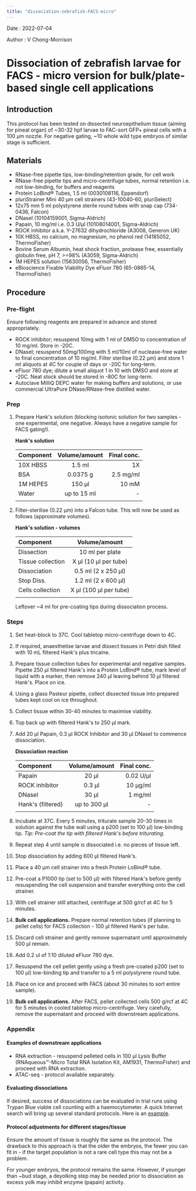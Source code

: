 ```yaml
---
title: "dissociation-zebrafish-FACS-micro"
---
```


Date : 2022-07-04

Author : V Chong-Morrison

# Dissociation of zebrafish larvae for FACS - micro version for bulk/plate-based single cell applications

## Introduction
This protocol has been tested on dissected neuroepithelium tissue (aiming for pineal organ) of ~30-32 hpf larvae to FAC-sort GFP+ pineal cells with a 100 µm
nozzle. For negative gating, ~10 whole wild type embryos of similar stage is sufficient.

## Materials
- RNase-free pipette tips, low-binding/retention grade, for cell work
- RNase-free pipette tips and micro-centrifuge tubes, normal retention i.e. not low-binding, for buffers and reagents
- Protein LoBind® Tubes, 1.5 ml (0030108116, Eppendorf)
- pluriStrainer Mini 40 µm cell strainers (43-10040-60, pluriSelect)
- 12x75 mm 5 ml polystyrene sterile round tubes with snap cap (734-0436, Falcon)
- DNaseI (10104159001, Sigma-Aldrich)
- Papain, 10 mg/ml i.e. 0.3 U/µl (10108014001, Sigma-Aldrich)
- ROCK inhibitor a.k.a. Y-27632 dihydrochloride (A3008, Generon UK)
- 10X HBSS, no calcium, no magnesium, no phenol red (14185052, ThermoFisher)
- Bovine Serum Albumin, heat shock fraction, protease free, essentially globulin free, pH 7, >=98% (A3059, Sigma-Aldrich)
- 1M HEPES solution (15630056, ThermoFisher)
- eBioscience Fixable Viability Dye eFluor 780 (65-0865-14, ThermoFisher)

## Procedure

### Pre-flight

Ensure following reagents are prepared in advance and stored appropriately.

- ROCK inhibitor; resuspend 10mg with 1 ml of DMSO to concentration of 10 mg/ml. Store in -20C.
- DNaseI; resuspend 50mg/100mg with 5 ml/10ml of nuclease-free water to final concentration of 10 mg/ml. Filter sterilise (0.22 µm) and store 1 ml aliquots at 4C for couple of days or -20C for long-term.
- eFluor 780 dye; dilute a small aliquot 1 in 10 with DMSO and store at -20C. Neat stock should be stored in -80C for long-term.
- Autoclave MilliQ DEPC water for making buffers and solutions, or use commercial UltraPure DNase/RNase-free distilled water.

### Prep

1. Prepare Hank's solution (blocking isotonic solution for two samples - one experimental, one negative. Always have a negative sample for FACS gating!).

    **Hank's solution**

    | Component | Volume/amount | Final conc. |
    | :---------- |:----------:| ----------:|
    | 10X HBSS   | 1.5 ml      | 1X |
    | BSA        | 0.0375 g      | 2.5 mg/ml |
    | 1M HEPES   | 150 µl      | 10 mM |
    | Water      | up to 15 ml | - |
    ||||

2. Filter-sterilise (0.22 µm) into a Falcon tube. This will now be used as follows (approximate volumes).

   **Hank's solution - volumes**

    | Component | Volume/amount |
    | :---------- |:----------:|
    | Dissection   | 10 ml per plate |
    | Tissue collection   | X µl (10 µl per tube) |
    | Dissociation | 0.5 ml (2 x 250 µl) |
    | Stop Diss.   | 1.2 ml (2 x 600 µl) |
    | Cells collection | X µl (100 µl per tube) |
    ||||
    
    Leftover ~4 ml for pre-coating tips during dissociation process.

### Steps

1. Set heat-block to 37C. Cool tabletop micro-centrifuge down to 4C.
2. If required, anaesthetise larvae and dissect tissues in Petri dish filled with 10 mL filtered Hank's plus tricaine.
3. Prepare tissue collection tubes for experimental and negative samples. Pipette 250 µl filtered Hank's into a Protein LoBind® tube, mark level of liquid with a marker, then remove 240 µl leaving behind 10 µl filtered Hank's. Place on ice.
4. Using a glass Pasteur pipette, collect dissected tissue into prepared tubes kept cool on ice throughout.
5. Collect tissue within 30-40 minutes to maximise viability.
6. Top back up with filtered Hank's to 250 µl mark.
7. Add 20 µl Papain, 0.3 µl ROCK Inhibitor and 30 µl DNaseI to commence dissociation.

    **Dissociation reaction**

    | Component | Volume/amount | Final conc. |
    | :---------- |:----------:| ----------:|
    | Papain           | 20 µl  | 0.02 U/µl |
    | ROCK inhibitor   | 0.3 µl | 10 µg/ml |
    | DNaseI           | 30 µl  | 1 mg/ml |
    | Hank's (filtered)| up to 300 µl | - |
    ||||

7. Incubate at 37C. Every 5 minutes, triturate sample 20-30 times in solution against the tube wall using a p200 (set to 100 µl) low-binding tip. *Tip: Pre-coat the tip with filtered Hank's before triturating.*
8. Repeat step 4 until sample is dissociated i.e. no pieces of tissue left.
9. Stop dissociation by adding 600 µl filtered Hank's.
10. Place a 40 µm cell strainer into a fresh Protein LoBind® tube.
11. Pre-coat a P1000 tip (set to 500 µl) with filtered Hank's before gently resuspending the cell suspension and transfer everything onto the cell strainer.
12. With cell strainer still attached, centrifuge at 500 g/rcf at 4C for 5 minutes.
13. **Bulk cell applications.** Prepare normal retention tubes (if planning to pellet cells) for FACS collection - 100 µl filtered Hank's per tube.
14. Discard cell strainer and gently remove supernatant until approximately 500 µl remain.
15. Add 0.2 ul of 1:10 diluted eFluor 780 dye.
16. Resuspend the cell pellet gently using a fresh pre-coated p200 (set to 100 µl) low-binding tip and transfer to a 5 ml polystyrene round tube. 
17. Place on ice and proceed with FACS (about 30 minutes to sort entire sample).
18. **Bulk cell applications.** After FACS, pellet collected cells 500 g/rcf at 4C for 5 minutes in cooled tabletop micro-centrifuge. Very carefully, remove the supernatant and proceed with downstream applications.

### Appendix

#### Examples of downstream applications

- RNA extraction - resuspend pelleted cells in 100 µl Lysis Buffer (RNAqueous™-Micro Total RNA Isolation Kit, AM1931, ThermoFisher) and proceed with RNA extraction.
- ATAC-seq - protocol available separately.

#### Evaluating dissociations

If desired, success of dissociations can be evaluated in trial runs using Trypan Blue viable cell counting with a haemocytometer. A quick Internet search will bring up several standard protocols. Here is an [example](https://www.thermofisher.com/uk/en/home/references/gibco-cell-culture-basics/cell-culture-protocols/trypan-blue-exclusion.html).

#### Protocol adjustments for different stages/tissue

Ensure the amount of tissue is roughly the same as the protocol. The drawback to this approach is that the older the embryos, the fewer you can fit in - if the target population is not a rare cell type this may not be a problem.

For younger embryos, the protocol remains the same. However, if younger than ~bud stage, a deyolking step may be needed prior to dissociation as excess
yolk may inhibit enzyme (papain) activity.

